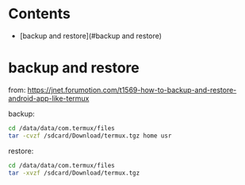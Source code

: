 # Contents

- [backup and restore](#backup and restore)

# backup and restore
from: https://jnet.forumotion.com/t1569-how-to-backup-and-restore-android-app-like-termux

backup:
```bash
cd /data/data/com.termux/files
tar -cvzf /sdcard/Download/termux.tgz home usr
 ```
 
 restore:
```bash
cd /data/data/com.termux/files
tar -xvzf /sdcard/Download/termux.tgz
 ```
